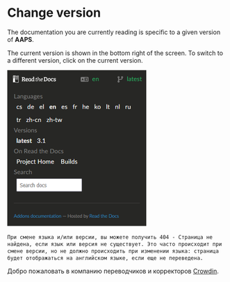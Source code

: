 # Change version

The documentation you are currently reading is specific to a given version of **AAPS**.

The current version is shown in the bottom right of the screen. To switch to a different version, click on the current version.

![Открыть меню языка](../images/documentation_language_menu.png)

```{warning}
При смене языка и/или версии, вы можете получить 404 - Страница не найдена, если язык или версия не существует. Это часто происходит при смене версии, но не должно происходить при изменении языка: страница будет отображаться на английском языке, если еще не переведена.
```

Добро пожаловать в компанию переводчиков и корректоров [Crowdin](https://crowdin.com/project/androidapsdocs).
